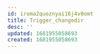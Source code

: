 ```yaml
---
id: iroma2quoznyai16j4v8omt
title: Trigger_changedir
desc: ''
updated: 1681955058693
created: 1681955058693
---
```


